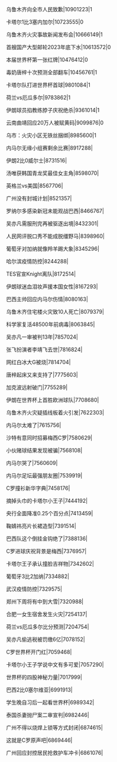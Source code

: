 乌鲁木齐向全市人民致歉|10901223|1

卡塔尔1比3塞内加尔|10723555|0

乌鲁木齐火灾事故新闻发布会|10666149|1

首艘国产大型邮轮2023年底下水|10613572|0

本届世界杯第一张红牌|10476412|0

毒奶唐梓十次预测全部翻车|10456761|1

卡塔尔队打进世界杯首球|9801084|1

荷兰vs厄瓜多尔|9783862|1

伊朗球员掐教练脖子庆祝绝杀|9361014|1

云南曲靖回应20万人被赋黄码|9099876|0

乌市：火灾小区无铁丝捆绑|8985600|1

内马尔无缘小组赛剩余比赛|8917288|

伊朗2比0威尔士|8731516|

汤唯获韩国青龙奖最佳女主角|8598070|

英格兰vs美国|8567706|

广州没有封城计划|8521357|

罗纳尔多感染新冠未能观战巴西|8466767|

吴亦凡需服刑完再被驱逐出境|8432301|

人民网评脱口秀不能成脱缰野马|8398960|

葡萄牙对加纳就像羚羊踢大象|8345296|

哈尔滨疫情防控|8244288|

TES官宣Knight离队|8172514|

伊朗球迷血泪妆声援本国女性|8167293|

巴西主帅回应内马尔伤情|8080163|

乌鲁木齐住宅楼火灾致10人死亡|8079379|

科学家复活48500年前病毒|8063845|

吴亦凡一审被判13年|7857024|

张飞扮演者李靖飞去世|7816824|

网红白冰大G被烧|7814704|

唐梓起床又来支持了|7775603|

加克波远射破门|7755289|

伊朗在世界杯上首胜欧洲球队|7708680|

乌鲁木齐火灾疑插线板着火引发|7622303|

内马尔太难了|7615756|

沙特有意同时招募梅西C罗|7580629|

小伙赌球结果发现被骗|7568108|

内马尔哭了|7560609|

内马尔足坛最强朋友圈|7539919|

C罗撞衫新华字典|7458176|

摘掉头巾的卡塔尔小王子|7444192|

央行全面降准0.25个百分点|7413459|

鞠婧祎亮片长裙造型|7391514|

巴西队这个倒挂金钩绝了|7388136|

C罗进球庆祝背景是梅西|7376957|

卡塔尔王子承认撞脸吉祥物|7342602|

葡萄牙3比2加纳|7334882|

武汉疫情防控|7329575|

郑州下周将有中到大雪|7320988|

合肥一女生宿舍发生火灾|7254137|

荷兰vs厄瓜多尔比分预测|7204754|

吴亦凡偷逃税被罚缴6亿|7078152|

C罗世界杯开门红|7059468|

卡塔尔小王子学说中文有多可爱|7057290|

世界杯的四股神秘力量|7017999|

巴西2比0塞尔维亚|6991913|

学生晚自习后一起看世界杯|6989342|

泰国杀妻抛尸案二审宣判|6982446|

广州不得以烧焊上锁等方式封闭|6874615|

这就是C罗原声吧|6869446|

广州回应封控居民抢救护车冲卡|6861076|

